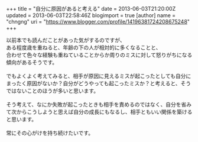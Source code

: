 +++
title = "自分に原因があると考える"
date = 2013-06-03T21:20:00Z
updated = 2013-06-03T22:58:46Z
blogimport = true 
[author]
	name = "chngng"
	uri = "https://www.blogger.com/profile/14196381724208675248"
+++

<div dir="ltr" style="text-align: left;" trbidi="on">以前本でも読んだことがあった気がするのですが、<br />ある程度歳を重ねると、年齢の下の人が相対的に多くなることと、<br />合わせて色々な経験も重ねていることからか周りのミスに対して怒りがちになる傾向があるそうです。<br /><br />でもよくよく考えてみると、相手が原因に見えるミスが起こったとしても自分にまったく原因がないか？自分がどうやっても起こったミスか？と考えると、そうではないことのほうが多いと思います。<br /><br />そう考えて、なにか失敗が起こったときも相手を責めるのではなく、自分を省みて次からこうしようと思えば自分の成長にもなるし、相手ともいい関係を築けると思います。<br /><br />常にその心がけを持ち続けたいです。<br /><br /><br /></div>
